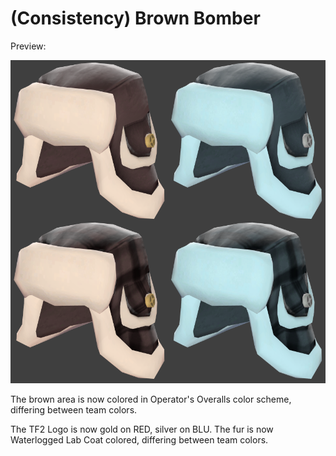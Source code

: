 # (Consistency) Brown Bomber

Preview: 

![Preview](Preview.png)

The brown area is now colored in Operator's Overalls color scheme, differing between team colors.

The TF2 Logo is now gold on RED, silver on BLU. The fur is now Waterlogged Lab Coat colored, differing between team colors.